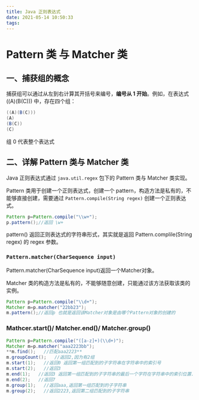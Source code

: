 ```yaml
---
title: Java 正则表达式
date: 2021-05-14 10:50:33
tags:
---
```



# Pattern 类 与 Matcher 类

## 一、捕获组的概念

捕获组可以通过从左到右计算其开括号来编号，**编号从 1 开始**。例如，在表达式 ((A)(B(C))) 中，存在四个组：

```java
((A)(B(C)))
(A)
(B(C))
(C)
```

组 0 代表整个表达式

<!-- more -->

## 二、详解 Pattern 类与 Matcher 类

Java 正则表达式通过 `java.util.regex` 包下的 Pattern 类与 Matcher 类实现。

Pattern 类用于创建一个正则表达式，创建一个 pattern，构造方法是私有的，不能够直接创建，需要通过 `Pattern.compile(String regex)` 创建一个正则表达式。

```java
Pattern p=Pattern.compile("\\w+"); 
p.pattern();//返回 \w+
```

pattern() 返回正则表达式的字符串形式，其实就是返回 Pattern.complile(String regex) 的 regex 参数。

### `Pattern.matcher(CharSequence input)`

Pattern.matcher(CharSequence input)返回一个Matcher对象。

Matcher 类的构造方法是私有的，不能够随意创建，只能通过该方法获取该类的实例。

```java
Pattern p=Pattern.compile("\\d+"); 
Matcher m=p.matcher("22bb23"); 
m.pattern();//返回p 也就是返回该Matcher对象是由哪个Pattern对象的创建的
```

### Mathcer.start()/ Matcher.end()/ Matcher.group()

```java
Pattern p=Pattern.compile("([a-z]+)(\\d+)"); 
Matcher m=p.matcher("aaa2223bb"); 
**m.find();   //匹配aaa2223** 
m.groupCount();   //返回2,因为有2组 
m.start(1);   //返回0 返回第一组匹配到的子字符串在字符串中的索引号 
m.start(2);   //返回3 
m.end(1);   //返回3 返回第一组匹配到的子字符串的最后一个字符在字符串中的索引位置. 
m.end(2);   //返回7 
m.group(1);   //返回aaa,返回第一组匹配到的子字符串 
m.group(2);   //返回2223,返回第二组匹配到的子字符串
```